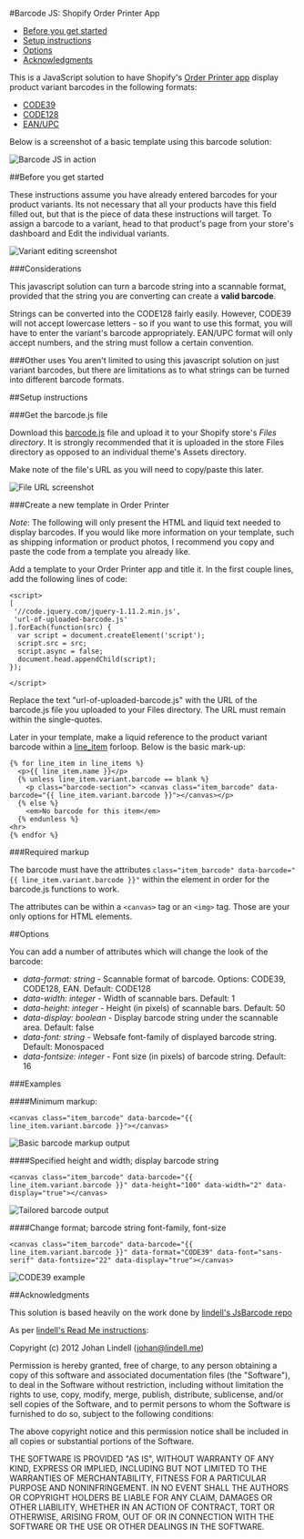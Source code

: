 #Barcode JS: Shopify Order Printer App

* [Before you get started](#before-you-get-started)
* [Setup instructions](#setup-instructions)
* [Options](#options)
* [Acknowledgments](#acknowledgments)

This is a JavaScript solution to have Shopify's [Order Printer app](https://apps.shopify.com/order-printer) 
display product variant barcodes in the following formats:

* [CODE39](http://en.wikipedia.org/wiki/Code_39)
* [CODE128](http://en.wikipedia.org/wiki/Code_128)
* [EAN/UPC](http://en.wikipedia.org/wiki/International_Article_Number)

Below is a screenshot of a basic template using this barcode solution:

![Barcode JS in action](http://snapify.shopify.com/12-14-sbn1g-fftu5.png)


##Before you get started

These instructions assume you have already entered barcodes for your product variants.  Its not
necessary that all your products have this field filled out, but that is the piece of data these
instructions will target.  To assign a barcode to a variant, head to that product's page from your store's
dashboard and Edit the individual variants.

![Variant editing screenshot](http://snapify.shopify.com/11-56-8bsrm-3mpqq.png)

###Considerations

This javascript solution can turn a barcode string into a scannable format, provided that the string you
are converting can create a **valid barcode**.  

Strings can be converted into the CODE128 fairly easily.
However, CODE39 will not accept lowercase letters - so if you want to use this format, you will have to enter the 
variant's barcode appropriately.  EAN/UPC format will only accept numbers, and the string must follow a certain
convention.

###Other uses
You aren't limited to using this javascript solution on just variant barcodes, but there are limitations
as to what strings can be turned into different barcode formats.

##Setup instructions

###Get the barcode.js file

Download this [barcode.js](https://rawgit.com/NathanPJF/shopify-barcode-js/master/barcode.js.zip) file and upload it to your Shopify store's *Files directory*.  It is strongly recommended that 
it is uploaded in the store Files directory as opposed to an individual theme's Assets directory.

Make note of the file's URL as you will need to copy/paste this later.

![File URL screenshot](http://snapify.shopify.com/11-37-um2o2-g46yz.png)

###Create a new template in Order Printer

*Note*: The following will only present the HTML and liquid text needed to display barcodes.  If you would like more information
on your template, such as shipping information or product photos, I recommend you copy and paste the code from a template
you already like.

Add a template to your Order Printer app and title it.  In the first couple lines, add the following lines of code:

```
<script>
[
 '//code.jquery.com/jquery-1.11.2.min.js',
 'url-of-uploaded-barcode.js'
].forEach(function(src) {
  var script = document.createElement('script');
  script.src = src;
  script.async = false;
  document.head.appendChild(script);
});

</script>
```

Replace the text "url-of-uploaded-barcode.js" with the URL of the barcode.js file you uploaded to your Files directory.  The
URL must remain within the single-quotes.

Later in your template, make a liquid reference to the product variant barcode within a [line_item](http://docs.shopify.com/themes/liquid-documentation/objects/line_item) forloop.  Below is the basic mark-up:

```
{% for line_item in line_items %}
  <p>{{ line_item.name }}</p>
  {% unless line_item.variant.barcode == blank %}
    <p class="barcode-section"> <canvas class="item_barcode" data-barcode="{{ line_item.variant.barcode }}"></canvas></p>
  {% else %}
    <em>No barcode for this item</em>
  {% endunless %}
<hr>
{% endfor %}
```

###Required markup

The barcode must have the attributes `class="item_barcode" data-barcode="{{ line_item.variant.barcode }}"` within the element in order for 
the barcode.js functions to work.

The attributes can be within a `<canvas>` tag or an `<img>` tag.  Those are your only options for HTML elements.

##Options

You can add a number of attributes which will change the look of the barcode:

* *data-format: string* - Scannable format of barcode. Options: CODE39, CODE128, EAN. Default: CODE128
* *data-width: integer* - Width of scannable bars. Default: 1
* *data-height: integer* - Height (in pixels) of scannable bars. Default: 50
* *data-display: boolean* - Display barcode string under the scannable area. Default: false
* *data-font: string* - Websafe font-family of displayed barcode string. Default: Monospaced
* *data-fontsize: integer* - Font size (in pixels) of barcode string. Default: 16

###Examples

####Minimum markup:

```
<canvas class="item_barcode" data-barcode="{{ line_item.variant.barcode }}"></canvas>
```
![Basic barcode markup output](http://snapify.shopify.com/12-23-a4oma-bm307.png)

####Specified height and width; display barcode string
```
<canvas class="item_barcode" data-barcode="{{ line_item.variant.barcode }}" data-height="100" data-width="2" data-display="true"></canvas>
```
![Tailored barcode output](http://snapify.shopify.com/12-22-h43f9-9d64p.png)

####Change format; barcode string font-family, font-size
```
<canvas class="item_barcode" data-barcode="{{ line_item.variant.barcode }}" data-format="CODE39" data-font="sans-serif" data-fontsize="22" data-display="true"></canvas>
```
![CODE39 example](http://snapify.shopify.com/12-28-hyi5x-0tkqq.png)


##Acknowledgments

This solution is based heavily on the work done by [lindell's JsBarcode repo](https://github.com/lindell/JsBarcode)

As per [lindell's Read Me instructions](https://github.com/lindell/JsBarcode/blob/master/MIT-LICENSE.txt):

Copyright (c) 2012 Johan Lindell (johan@lindell.me)

Permission is hereby granted, free of charge, to any person obtaining a copy of this software and associated documentation files (the "Software"), to deal in the Software without restriction, including without limitation the rights to use, copy, modify, merge, publish, distribute, sublicense, and/or sell copies of the Software, and to permit persons to whom the Software is furnished to do so, subject to the following conditions:

The above copyright notice and this permission notice shall be included in all copies or substantial portions of the Software.

THE SOFTWARE IS PROVIDED "AS IS", WITHOUT WARRANTY OF ANY KIND, EXPRESS OR IMPLIED, INCLUDING BUT NOT LIMITED TO THE WARRANTIES OF MERCHANTABILITY, FITNESS FOR A PARTICULAR PURPOSE AND NONINFRINGEMENT. IN NO EVENT SHALL THE AUTHORS OR COPYRIGHT HOLDERS BE LIABLE FOR ANY CLAIM, DAMAGES OR OTHER LIABILITY, WHETHER IN AN ACTION OF CONTRACT, TORT OR OTHERWISE, ARISING FROM, OUT OF OR IN CONNECTION WITH THE SOFTWARE OR THE USE OR OTHER DEALINGS IN THE SOFTWARE.


